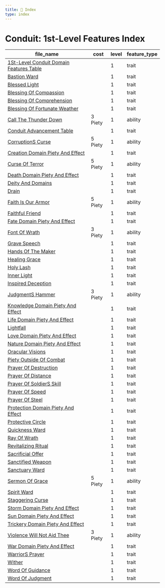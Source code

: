 ```yaml
---
title: 📑 Index
type: index
---
```


# Conduit: 1st-Level Features Index

| file_name                                                                                  | cost    | level | feature_type |
| ------------------------------------------------------------------------------------------ | ------- | ----- | ------------ |
| [1St-Level Conduit Domain Features Table](1St-Level%20Conduit%20Domain%20Features%20Table) |         | 1     | trait        |
| [Bastion Ward](Bastion%20Ward)                                                             |         | 1     | trait        |
| [Blessed Light](Blessed%20Light)                                                           |         | 1     | trait        |
| [Blessing Of Compassion](Blessing%20Of%20Compassion)                                       |         | 1     | trait        |
| [Blessing Of Comprehension](Blessing%20Of%20Comprehension)                                 |         | 1     | trait        |
| [Blessing Of Fortunate Weather](Blessing%20Of%20Fortunate%20Weather)                       |         | 1     | trait        |
| [Call The Thunder Down](Call%20The%20Thunder%20Down)                                       | 3 Piety | 1     | ability      |
| [Conduit Advancement Table](Conduit%20Advancement%20Table)                                 |         | 1     | trait        |
| [CorruptionS Curse](CorruptionS%20Curse)                                                   | 5 Piety | 1     | ability      |
| [Creation Domain Piety And Effect](Creation%20Domain%20Piety%20And%20Effect)               |         | 1     | trait        |
| [Curse Of Terror](Curse%20Of%20Terror)                                                     | 5 Piety | 1     | ability      |
| [Death Domain Piety And Effect](Death%20Domain%20Piety%20And%20Effect)                     |         | 1     | trait        |
| [Deity And Domains](Deity%20And%20Domains)                                                 |         | 1     | trait        |
| [Drain](Drain)                                                                             |         | 1     | trait        |
| [Faith Is Our Armor](Faith%20Is%20Our%20Armor)                                             | 5 Piety | 1     | ability      |
| [Faithful Friend](Faithful%20Friend)                                                       |         | 1     | trait        |
| [Fate Domain Piety And Effect](Fate%20Domain%20Piety%20And%20Effect)                       |         | 1     | trait        |
| [Font Of Wrath](Font%20Of%20Wrath)                                                         | 3 Piety | 1     | ability      |
| [Grave Speech](Grave%20Speech)                                                             |         | 1     | trait        |
| [Hands Of The Maker](Hands%20Of%20The%20Maker)                                             |         | 1     | trait        |
| [Healing Grace](Healing%20Grace)                                                           |         | 1     | trait        |
| [Holy Lash](Holy%20Lash)                                                                   |         | 1     | trait        |
| [Inner Light](Inner%20Light)                                                               |         | 1     | trait        |
| [Inspired Deception](Inspired%20Deception)                                                 |         | 1     | trait        |
| [JudgmentS Hammer](JudgmentS%20Hammer)                                                     | 3 Piety | 1     | ability      |
| [Knowledge Domain Piety And Effect](Knowledge%20Domain%20Piety%20And%20Effect)             |         | 1     | trait        |
| [Life Domain Piety And Effect](Life%20Domain%20Piety%20And%20Effect)                       |         | 1     | trait        |
| [Lightfall](Lightfall)                                                                     |         | 1     | trait        |
| [Love Domain Piety And Effect](Love%20Domain%20Piety%20And%20Effect)                       |         | 1     | trait        |
| [Nature Domain Piety And Effect](Nature%20Domain%20Piety%20And%20Effect)                   |         | 1     | trait        |
| [Oracular Visions](Oracular%20Visions)                                                     |         | 1     | trait        |
| [Piety Outside Of Combat](Piety%20Outside%20Of%20Combat)                                   |         | 1     | trait        |
| [Prayer Of Destruction](Prayer%20Of%20Destruction)                                         |         | 1     | trait        |
| [Prayer Of Distance](Prayer%20Of%20Distance)                                               |         | 1     | trait        |
| [Prayer Of SoldierS Skill](Prayer%20Of%20SoldierS%20Skill)                                 |         | 1     | trait        |
| [Prayer Of Speed](Prayer%20Of%20Speed)                                                     |         | 1     | trait        |
| [Prayer Of Steel](Prayer%20Of%20Steel)                                                     |         | 1     | trait        |
| [Protection Domain Piety And Effect](Protection%20Domain%20Piety%20And%20Effect)           |         | 1     | trait        |
| [Protective Circle](Protective%20Circle)                                                   |         | 1     | trait        |
| [Quickness Ward](Quickness%20Ward)                                                         |         | 1     | trait        |
| [Ray Of Wrath](Ray%20Of%20Wrath)                                                           |         | 1     | trait        |
| [Revitalizing Ritual](Revitalizing%20Ritual)                                               |         | 1     | trait        |
| [Sacrificial Offer](Sacrificial%20Offer)                                                   |         | 1     | trait        |
| [Sanctified Weapon](Sanctified%20Weapon)                                                   |         | 1     | trait        |
| [Sanctuary Ward](Sanctuary%20Ward)                                                         |         | 1     | trait        |
| [Sermon Of Grace](Sermon%20Of%20Grace)                                                     | 5 Piety | 1     | ability      |
| [Spirit Ward](Spirit%20Ward)                                                               |         | 1     | trait        |
| [Staggering Curse](Staggering%20Curse)                                                     |         | 1     | trait        |
| [Storm Domain Piety And Effect](Storm%20Domain%20Piety%20And%20Effect)                     |         | 1     | trait        |
| [Sun Domain Piety And Effect](Sun%20Domain%20Piety%20And%20Effect)                         |         | 1     | trait        |
| [Trickery Domain Piety And Effect](Trickery%20Domain%20Piety%20And%20Effect)               |         | 1     | trait        |
| [Violence Will Not Aid Thee](Violence%20Will%20Not%20Aid%20Thee)                           | 3 Piety | 1     | ability      |
| [War Domain Piety And Effect](War%20Domain%20Piety%20And%20Effect)                         |         | 1     | trait        |
| [WarriorS Prayer](WarriorS%20Prayer)                                                       |         | 1     | trait        |
| [Wither](Wither)                                                                           |         | 1     | trait        |
| [Word Of Guidance](Word%20Of%20Guidance)                                                   |         | 1     | trait        |
| [Word Of Judgment](Word%20Of%20Judgment)                                                   |         | 1     | trait        |
